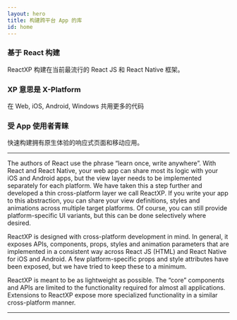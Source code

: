 ```yaml
---
layout: hero
title: 构建跨平台 App 的库
id: home
---
```


<section class="light home-section">
  <div class="marketing-row">
    <div class="marketing-col">
      <h3>基于 React 构建</h3>
      <p>ReactXP 构建在当前最流行的 React JS 和 React Native 框架。</p>
    </div>
    <div class="marketing-col">
      <h3>XP 意思是 X-Platform</h3>
      <p>在 Web, iOS, Android, Windows 共用更多的代码</p>
    </div>
    <div class="marketing-col">
      <h3>受 App 使用者青睐</h3>
      <p>快速构建拥有原生体验的响应式页面和移动应用。</p>
    </div>
  </div>
</section>
<hr class="home-divider" />
<section class="home-section">
  <div id="overview">
    <div class="overview-section">
      <p>
        The authors of React use the phrase “learn once, write anywhere”. With React and React 
        Native, your web app can share most its logic with your iOS and Android apps, but the view 
        layer needs to be implemented separately for each platform. We have taken this a step further 
        and developed a thin cross-platform layer we call ReactXP. If you write your app to this 
        abstraction, you can share your view definitions, styles and animations across multiple target 
        platforms. Of course, you can still provide platform-specific UI variants, but this can be done
        selectively where desired.
      </p>
      <p>
        ReactXP is designed with cross-platform development in mind. In general, it exposes
        APIs, components, props, styles and animation parameters that are implemented in
        a consistent way across React JS (HTML) and React Native for iOS and Android. A few
        platform-specific props and style attributes have been exposed, but we have tried to
        keep these to a minimum.
      </p>
      <p>
        ReactXP is meant to be as lightweight as possible. The “core” components and APIs are
        limited to the functionality required for almost all applications. Extensions to
        ReactXP expose more specialized functionality in a similar cross-platform manner.
      </p>
    </div>
  </div>
</section>
<hr class="home-divider" />
